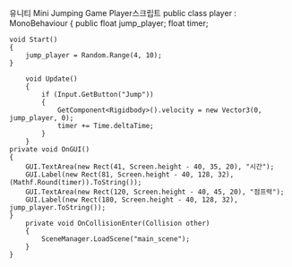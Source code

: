 유니티 Mini Jumping Game Player스크립트
    public class player : MonoBehaviour
	{
	    public float jump_player;
	    float timer;

    void Start()
    {
        jump_player = Random.Range(4, 10);    
    }

	    void Update()
	    {
	        if (Input.GetButton("Jump"))
	        {
	            GetComponent<Rigidbody>().velocity = new Vector3(0, jump_player, 0);
	            timer += Time.deltaTime;
	        }
	    }
	private void OnGUI()
    {
        GUI.TextArea(new Rect(41, Screen.height - 40, 35, 20), "시간");
        GUI.Label(new Rect(81, Screen.height - 40, 128, 32), (Mathf.Round(timer)).ToString());
        GUI.TextArea(new Rect(120, Screen.height - 40, 45, 20), "점프력");
        GUI.Label(new Rect(180, Screen.height - 40, 128, 32), jump_player.ToString());
    }
	    private void OnCollisionEnter(Collision other)
	    {
	        SceneManager.LoadScene("main_scene");
	    }
	}